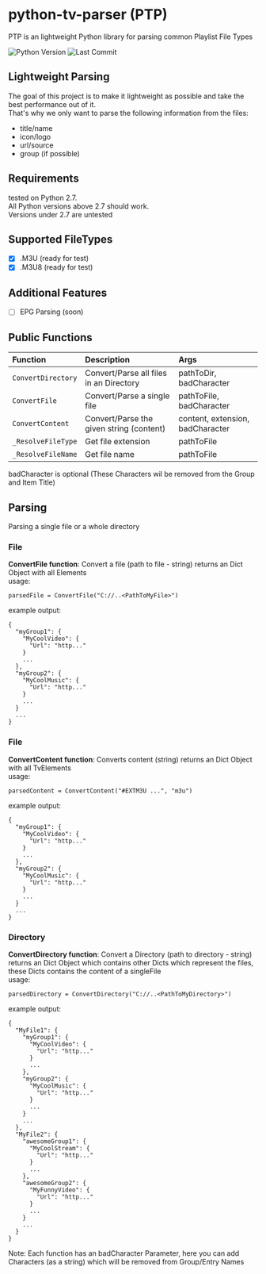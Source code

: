 # python-tv-parser **(PTP)**
PTP is an lightweight Python library for parsing common Playlist File Types

![Python Version](https://img.shields.io/badge/Python-2.7%2B-blue.svg?style=popout-square)
![Last Commit](https://img.shields.io/github/last-commit/PulseMedia/python-tv-parser.svg?style=popout-square)

## Lightweight Parsing
The goal of this project is to make it lightweight as possible and take the best performance out of it. <br />
That's why we only want to parse the following information from the files: <br />
- title/name
- icon/logo
- url/source
- group (if possible)

## Requirements
tested on Python 2.7. <br />
All Python versions above 2.7 should work.<br />
Versions under 2.7 are untested

## Supported FileTypes
- [X] .M3U (ready for test)
- [X] .M3U8 (ready for test)

## Additional Features
- [ ] EPG Parsing (soon)

## Public Functions

Function | Description | Args
:--- | :--- | :---
`ConvertDirectory` | Convert/Parse all files in an Directory  | pathToDir, badCharacter
`ConvertFile` | Convert/Parse a single file | pathToFile, badCharacter
`ConvertContent` | Convert/Parse the given string (content) | content, extension, badCharacter
`_ResolveFileType` | Get file extension | pathToFile
`_ResolveFileName` | Get file name | pathToFile

badCharacter is optional (These Characters wil be removed from the Group and Item Title)

## Parsing
Parsing a single file or a whole directory

### File
**ConvertFile function**:
Convert a file (path to file - string)
returns an Dict Object with all Elements<br />
usage:
```
parsedFile = ConvertFile("C://..<PathToMyFile>")
```
example output:
```
{
  "myGroup1": {
    "MyCoolVideo": {
      "Url": "http..."
    }
    ...
  },
  "myGroup2": {
    "MyCoolMusic": {
      "Url": "http..."
    }
    ...
  }
  ...
}
```

### File
**ConvertContent function**:
Converts content (string)
returns an Dict Object with all TvElements<br />
usage:
```
parsedContent = ConvertContent("#EXTM3U ...", "m3u")
```
example output:
```
{
  "myGroup1": {
    "MyCoolVideo": {
      "Url": "http..."
    }
    ...
  },
  "myGroup2": {
    "MyCoolMusic": {
      "Url": "http..."
    }
    ...
  }
  ...
}
```

### Directory
**ConvertDirectory function**:
Convert a Directory (path to directory - string)
returns an Dict Object which contains other Dicts which represent the files,<br />
these Dicts contains the content of a singleFile<br />
usage:
```
parsedDirectory = ConvertDirectory("C://..<PathToMyDirectory>")
```
example output:
```
{
  "MyFile1": {
    "myGroup1": {
      "MyCoolVideo": {
        "Url": "http..."
      }
      ...
    },
    "myGroup2": {
      "MyCoolMusic": {
        "Url": "http..."
      }
      ...
    }
    ...
  },
  "MyFile2": {
    "awesomeGroup1": {
      "MyCoolStream": {
        "Url": "http..."
      }
      ...
    },
    "awesomeGroup2": {
      "MyFunnyVideo": {
        "Url": "http..."
      }
      ...
    }
    ...
  }
}
```

Note: Each function has an badCharacter Parameter, here you can add Characters (as a string) which will be removed from Group/Entry Names

